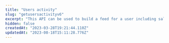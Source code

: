 ```yaml
---
title: "Users activity"
slug: "getusersactivityv6"
excerpt: "This API can be used to build a feed for a user including sales, asks, transfers, mints, bids, cancelled bids, and cancelled asks types."
hidden: false
createdAt: "2023-03-28T19:21:44.110Z"
updatedAt: "2023-08-18T15:11:28.776Z"
---
```

